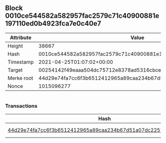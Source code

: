 ## Block 0010ce544582a582957fac2579c71c40900881e197110ed0b4923fca7e0c40e7

Attribute | Value
--- | ---
Height | 38667
Hash | 0010ce544582a582957fac2579c71c40900881e197110ed0b4923fca7e0c40e7
Timestamp | 2021-04-25T01:07:02+00:00
Target | 00254142f49eaaa504dc75712e8378ad5316cbcead634704b3734b6271167cc4
Merke root | 44d29e74fa7cc6f3b6512412965a89caa234b67d51a07dc22573f9becde5c8db
Nonce | 1015096277

```

```

### Transactions

Hash | Amount
--- | ---
[44d29e74fa7cc6f3b6512412965a89caa234b67d51a07dc22573f9becde5c8db](44d29e74fa7cc6f3b6512412965a89caa234b67d51a07dc22573f9becde5c8db.md) | 10.00000000 SKEPTI 
